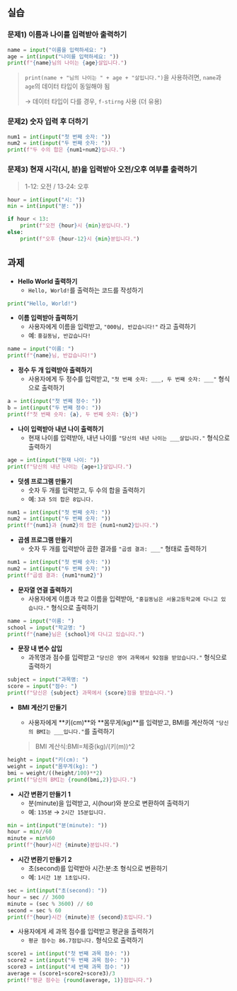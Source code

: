 ## 실습

### 문제1) 이름과 나이를 입력받아 출력하기
```python
name = input("이름을 입력하세요: ")
age = int(input("나이를 입력하세요: "))
print(f"{name}님의 나이는 {age}살입니다.")
```

> `print(name + "님의 나이는 " + age + "살입니다.")`을 사용하려면,
`name`과 `age`의 데이터 타입이 동일해야 됨
> 
> → 데이터 타입이 다를 경우, `f-stirng` 사용 (더 유용)

### 문제2) 숫자 입력 후 더하기
```python
num1 = int(input("첫 번째 숫자: "))
num2 = int(input("두 번째 숫자: "))
print(f"두 수의 합은 {num1+num2}입니다.")
```

### 문제3) 현재 시각(시, 분)을 입력받아 오전/오후 여부를 출력하기
> 1-12: 오전 / 13-24: 오후

```python
hour = int(input("시: "))
min = int(input("분: "))

if hour < 13:
    print(f"오전 {hour}시 {min}분입니다.")
else:
    print(f"오후 {hour-12}시 {min}분입니다.")
```

## 과제
- **Hello World 출력하기**
    - `Hello, World!`를 출력하는 코드를 작성하기

```python
print("Hello, World!")
```

- **이름 입력받아 출력하기**
    - 사용자에게 이름을 입력받고, `"000님, 반갑습니다!"` 라고 출력하기
    - 예: `홍길동님, 반갑습니다!`

```python
name = input("이름: ")
print(f"{name}님, 반갑습니다!")
```

- **정수 두 개 입력받아 출력하기**
    - 사용자에게 두 정수를 입력받고, `"첫 번째 숫자: ___, 두 번째 숫자: ___"` 형식으로 출력하기

```python
a = int(input("첫 번째 정수: "))
b = int(input("두 번째 정수: "))
print(f"첫 번째 숫자: {a}, 두 번째 숫자: {b}")
```
- **나이 입력받아 내년 나이 출력하기**
    - 현재 나이를 입력받아, 내년 나이를 `"당신의 내년 나이는 ___살입니다."` 형식으로 출력하기

```python
age = int(input("현재 나이: "))
print(f"당신의 내년 나이는 {age+1}살입니다.")
```
- **덧셈 프로그램 만들기**
    - 숫자 두 개를 입력받고, 두 수의 합을 출력하기
    - 예: `3과 5의 합은 8입니다.`

```python
num1 = int(input("첫 번째 숫자: "))
num2 = int(input("두 번째 숫자: "))
print(f"{num1}과 {num2}의 합은 {num1+num2}입니다.")
```
- **곱셈 프로그램 만들기**
    - 숫자 두 개를 입력받아 곱한 결과를 `"곱셈 결과: ___"` 형태로 출력하기
```python
num1 = int(input("첫 번째 숫자: "))
num2 = int(input("두 번째 숫자: "))
print(f"곱셈 결과: {num1*num2}")
```
- **문자열 연결 출력하기**
    - 사용자에게 이름과 학교 이름을 입력받아,
        `"홍길동님은 서울고등학교에 다니고 있습니다."` 형식으로 출력하기
```python
name = input("이름: ")
school = input("학교명: ")
print(f"{name}님은 {school}에 다니고 있습니다.")
```

- **문장 내 변수 삽입**
    - 과목명과 점수를 입력받고
        `"당신은 영어 과목에서 92점을 받았습니다."` 형식으로 출력하기
```python
subject = input("과목명: ")
score = input("점수: ")
print(f"당신은 {subject} 과목에서 {score}점을 받았습니다.")
```

- **BMI 계산기 만들기**
    - 사용자에게 **키(cm)**와 **몸무게(kg)**를 입력받고, BMI를 계산하여 `"당신의 BMI는 ___입니다."`를 출력하기
        
    > BMI 계산식:BMI=체중(kg)/(키(m))^2

```python
height = input("키(cm): ")
weight = input("몸무게(kg): ")
bmi = weight/((height/100)**2)
print(f"당신의 BMI는 {round(bmi,2)}입니다.")
```

- **시간 변환기 만들기 1**
    - 분(minute)을 입력받고, 시(hour)와 분으로 변환하여 출력하기
    - 예: `135분` → `2시간 15분입니다.`

```python
min = int(input("분(minute): "))
hour = min//60
minute = min%60
print(f"{hour}시간 {minute}분입니다.")
```

- **시간 변환기 만들기 2**
    - 초(second)를 입력받아 시간:분:초 형식으로 변환하기
    - 예: `1시간 1분 1초입니다.`

```python
sec = int(input("초(second): "))
hour = sec // 3600
minute = (sec % 3600) // 60
second = sec % 60
print(f"{hour}시간 {minute}분 {second}초입니다.")
```

- 사용자에게 세 과목 점수를 입력받고 평균을 출력하기
    - `평균 점수는 86.7점입니다.` 형식으로 출력하기
    
```python
score1 = int(input("첫 번째 과목 점수: "))
score2 = int(input("두 번째 과목 점수: "))
score3 = int(input("세 번째 과목 점수: "))
average = (score1+score2+score3)/3
print(f"평균 점수는 {round(average, 1)}점입니다.")
```
